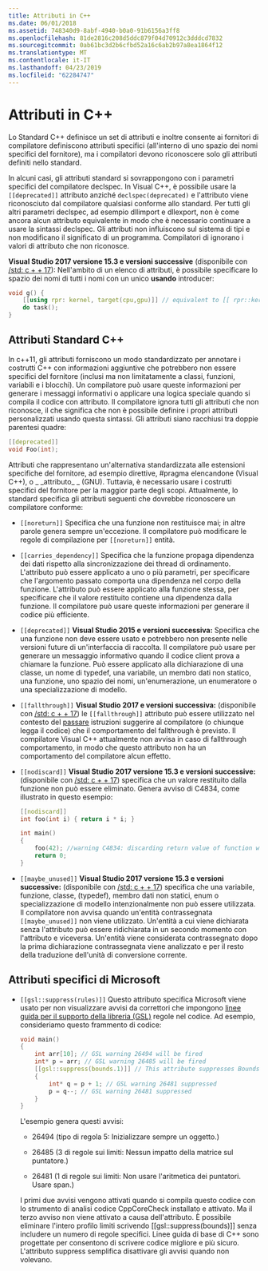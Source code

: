 ```yaml
---
title: Attributi in C++
ms.date: 06/01/2018
ms.assetid: 748340d9-8abf-4940-b0a0-91b6156a3ff8
ms.openlocfilehash: 81de2816c208d5ddc879f04d70912c3dddcd7832
ms.sourcegitcommit: 0ab61bc3d2b6cfbd52a16c6ab2b97a8ea1864f12
ms.translationtype: MT
ms.contentlocale: it-IT
ms.lasthandoff: 04/23/2019
ms.locfileid: "62284747"
---
```

# <a name="attributes-in-c"></a>Attributi in C++

Lo Standard C++ definisce un set di attributi e inoltre consente ai fornitori di compilatore definiscono attributi specifici (all'interno di uno spazio dei nomi specifici del fornitore), ma i compilatori devono riconoscere solo gli attributi definiti nello standard.

In alcuni casi, gli attributi standard si sovrappongono con i parametri specifici del compilatore declspec. In Visual C++, è possibile usare la `[[deprecated]]` attributo anziché `declspec(deprecated)` e l'attributo viene riconosciuto dal compilatore qualsiasi conforme allo standard. Per tutti gli altri parametri declspec, ad esempio dllimport e dllexport, non è come ancora alcun attributo equivalente in modo che è necessario continuare a usare la sintassi declspec. Gli attributi non influiscono sul sistema di tipi e non modificano il significato di un programma. Compilatori di ignorano i valori di attributo che non riconosce.

**Visual Studio 2017 versione 15.3 e versioni successive** (disponibile con [/std: c + + 17](../build/reference/std-specify-language-standard-version.md)): Nell'ambito di un elenco di attributi, è possibile specificare lo spazio dei nomi di tutti i nomi con un unico **usando** introducer:

```cpp
void g() {
    [[using rpr: kernel, target(cpu,gpu)]] // equivalent to [[ rpr::kernel, rpr::target(cpu,gpu) ]]
    do task();
}
```

## <a name="c-standard-attributes"></a>Attributi Standard C++

In c++11, gli attributi forniscono un modo standardizzato per annotare i costrutti C++ con informazioni aggiuntive che potrebbero non essere specifici del fornitore (inclusi ma non limitatamente a classi, funzioni, variabili e i blocchi). Un compilatore può usare queste informazioni per generare i messaggi informativi o applicare una logica speciale quando si compila il codice con attributo. Il compilatore ignora tutti gli attributi che non riconosce, il che significa che non è possibile definire i propri attributi personalizzati usando questa sintassi. Gli attributi siano racchiusi tra doppie parentesi quadre:

```cpp
[[deprecated]]
void Foo(int);
```

Attributi che rappresentano un'alternativa standardizzata alle estensioni specifiche del fornitore, ad esempio direttive, #pragma elencandone (Visual C++), o &#95; &#95;attributo&#95; &#95; (GNU). Tuttavia, è necessario usare i costrutti specifici del fornitore per la maggior parte degli scopi. Attualmente, lo standard specifica gli attributi seguenti che dovrebbe riconoscere un compilatore conforme:

- `[[noreturn]]` Specifica che una funzione non restituisce mai; in altre parole genera sempre un'eccezione. Il compilatore può modificare le regole di compilazione per `[[noreturn]]` entità.

- `[[carries_dependency]]` Specifica che la funzione propaga dipendenza dei dati rispetto alla sincronizzazione dei thread di ordinamento. L'attributo può essere applicato a uno o più parametri, per specificare che l'argomento passato comporta una dipendenza nel corpo della funzione. L'attributo può essere applicato alla funzione stessa, per specificare che il valore restituito contiene una dipendenza dalla funzione. Il compilatore può usare queste informazioni per generare il codice più efficiente.

- `[[deprecated]]` **Visual Studio 2015 e versioni successiva:** Specifica che una funzione non deve essere usato e potrebbero non presente nelle versioni future di un'interfaccia di raccolta. Il compilatore può usare per generare un messaggio informativo quando il codice client prova a chiamare la funzione. Può essere applicato alla dichiarazione di una classe, un nome di typedef, una variabile, un membro dati non statico, una funzione, uno spazio dei nomi, un'enumerazione, un enumeratore o una specializzazione di modello.

- `[[fallthrough]]` **Visual Studio 2017 e versioni successiva:** (disponibile con [/std: c + + 17](../build/reference/std-specify-language-standard-version.md)) le `[[fallthrough]]` attributo può essere utilizzato nel contesto del [passare](switch-statement-cpp.md) istruzioni suggerire al compilatore (o chiunque legga il codice) che il comportamento del fallthrough è previsto. Il compilatore Visual C++ attualmente non avvisa in caso di fallthrough comportamento, in modo che questo attributo non ha un comportamento del compilatore alcun effetto.

- `[[nodiscard]]` **Visual Studio 2017 versione 15.3 e versioni successive:** (disponibile con [/std: c + + 17](../build/reference/std-specify-language-standard-version.md)) specifica che un valore restituito dalla funzione non può essere eliminato. Genera avviso di C4834, come illustrato in questo esempio:

    ```cpp
    [[nodiscard]]
    int foo(int i) { return i * i; }

    int main()
    {
        foo(42); //warning C4834: discarding return value of function with 'nodiscard' attribute
        return 0;
    }
    ```

- `[[maybe_unused]]` **Visual Studio 2017 versione 15.3 e versioni successive:** (disponibile con [/std: c + + 17](../build/reference/std-specify-language-standard-version.md)) specifica che una variabile, funzione, classe, (typedef), membro dati non statici, enum o specializzazione di modello intenzionalmente non può essere utilizzata. Il compilatore non avvisa quando un'entità contrassegnata `[[maybe_unused]]` non viene utilizzato. Un'entità a cui viene dichiarata senza l'attributo può essere ridichiarata in un secondo momento con l'attributo e viceversa. Un'entità viene considerata contrassegnato dopo la prima dichiarazione contrassegnata viene analizzato e per il resto della traduzione dell'unità di conversione corrente.

## <a name="microsoft-specific-attributes"></a>Attributi specifici di Microsoft

- `[[gsl::suppress(rules)]]` Questo attributo specifica Microsoft viene usato per non visualizzare avvisi da correttori che impongono [linee guida per il supporto della libreria (GSL)](https://github.com/Microsoft/GSL) regole nel codice. Ad esempio, consideriamo questo frammento di codice:

    ```cpp
    void main()
    {
        int arr[10]; // GSL warning 26494 will be fired
        int* p = arr; // GSL warning 26485 will be fired
        [[gsl::suppress(bounds.1)]] // This attribute suppresses Bounds rule #1
        {
            int* q = p + 1; // GSL warning 26481 suppressed
            p = q--; // GSL warning 26481 suppressed
        }
    }
    ```

  L'esempio genera questi avvisi:

  - 26494 (tipo di regola 5: Inizializzare sempre un oggetto.)

  - 26485 (3 di regole sui limiti: Nessun impatto della matrice sul puntatore.)

  - 26481 (1 di regole sui limiti: Non usare l'aritmetica dei puntatori. Usare span.)

  I primi due avvisi vengono attivati quando si compila questo codice con lo strumento di analisi codice CppCoreCheck installato e attivato. Ma il terzo avviso non viene attivato a causa dell'attributo. È possibile eliminare l'intero profilo limiti scrivendo [[gsl::suppress(bounds)]] senza includere un numero di regole specifici. Linee guida di base di C++ sono progettate per consentono di scrivere codice migliore e più sicuro. L'attributo suppress semplifica disattivare gli avvisi quando non volevano.